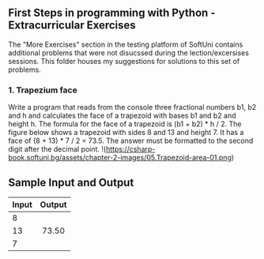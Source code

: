 ## First Steps in programming with Python - Extracurricular Exercises
The "More Exercises" section in the testing platform of SoftUni contains additional problems that were not disucssed during the lection/excersises sessions. This folder houses my suggestions for solutions to this set of problems.

### 1. Trapezium face
Write a program that reads from the console three fractional numbers b1, b2 and h and calculates the face of a trapezoid with bases b1 and b2 and height h. The formula for the face of a trapezoid is (b1 + b2) * h / 2.
The figure below shows a trapezoid with sides 8 and 13 and height 7. It has a face of (8 + 13) * 7 / 2 = 73.5.
The answer must be formatted to the second digit after the decimal point.
!(https://csharp-book.softuni.bg/assets/chapter-2-images/05.Trapezoid-area-01.png)

## Sample Input and Output
| Input  | Output    |
| ------ |:---------:|
|   8    |           |
|   13   | 73.50     |
|   7    |           |
